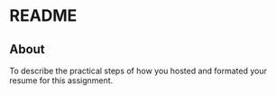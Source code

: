 # README
## About
To describe the practical steps of how you hosted and formated your resume for this assignment.
<!--stackedit_data:
eyJoaXN0b3J5IjpbMTQxNzI1ODUwNSwtMjA4ODc0NjYxMl19
-->
